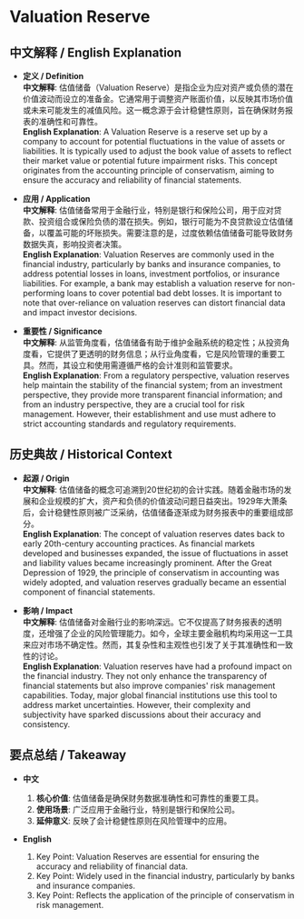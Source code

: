 # Valuation Reserve

## 中文解释 / English Explanation

* **定义 / Definition**  
  **中文解释**: 估值储备（Valuation Reserve）是指企业为应对资产或负债的潜在价值波动而设立的准备金。它通常用于调整资产账面价值，以反映其市场价值或未来可能发生的减值风险。这一概念源于会计稳健性原则，旨在确保财务报表的准确性和可靠性。  
  **English Explanation**: A Valuation Reserve is a reserve set up by a company to account for potential fluctuations in the value of assets or liabilities. It is typically used to adjust the book value of assets to reflect their market value or potential future impairment risks. This concept originates from the accounting principle of conservatism, aiming to ensure the accuracy and reliability of financial statements.

* **应用 / Application**  
  **中文解释**: 估值储备常用于金融行业，特别是银行和保险公司，用于应对贷款、投资组合或保险负债的潜在损失。例如，银行可能为不良贷款设立估值储备，以覆盖可能的坏账损失。需要注意的是，过度依赖估值储备可能导致财务数据失真，影响投资者决策。  
  **English Explanation**: Valuation Reserves are commonly used in the financial industry, particularly by banks and insurance companies, to address potential losses in loans, investment portfolios, or insurance liabilities. For example, a bank may establish a valuation reserve for non-performing loans to cover potential bad debt losses. It is important to note that over-reliance on valuation reserves can distort financial data and impact investor decisions.

* **重要性 / Significance**  
  **中文解释**: 从监管角度看，估值储备有助于维护金融系统的稳定性；从投资角度看，它提供了更透明的财务信息；从行业角度看，它是风险管理的重要工具。然而，其设立和使用需遵循严格的会计准则和监管要求。  
  **English Explanation**: From a regulatory perspective, valuation reserves help maintain the stability of the financial system; from an investment perspective, they provide more transparent financial information; and from an industry perspective, they are a crucial tool for risk management. However, their establishment and use must adhere to strict accounting standards and regulatory requirements.

## 历史典故 / Historical Context

* **起源 / Origin**  
  **中文解释**: 估值储备的概念可追溯到20世纪初的会计实践。随着金融市场的发展和企业规模的扩大，资产和负债的价值波动问题日益突出。1929年大萧条后，会计稳健性原则被广泛采纳，估值储备逐渐成为财务报表中的重要组成部分。  
  **English Explanation**: The concept of valuation reserves dates back to early 20th-century accounting practices. As financial markets developed and businesses expanded, the issue of fluctuations in asset and liability values became increasingly prominent. After the Great Depression of 1929, the principle of conservatism in accounting was widely adopted, and valuation reserves gradually became an essential component of financial statements.

* **影响 / Impact**  
  **中文解释**: 估值储备对金融行业的影响深远。它不仅提高了财务报表的透明度，还增强了企业的风险管理能力。如今，全球主要金融机构均采用这一工具来应对市场不确定性。然而，其复杂性和主观性也引发了关于其准确性和一致性的讨论。  
  **English Explanation**: Valuation reserves have had a profound impact on the financial industry. They not only enhance the transparency of financial statements but also improve companies' risk management capabilities. Today, major global financial institutions use this tool to address market uncertainties. However, their complexity and subjectivity have sparked discussions about their accuracy and consistency.

## 要点总结 / Takeaway

* **中文**  
  1. **核心价值**: 估值储备是确保财务数据准确性和可靠性的重要工具。
  2. **使用场景**: 广泛应用于金融行业，特别是银行和保险公司。
  3. **延伸意义**: 反映了会计稳健性原则在风险管理中的应用。

* **English**  
  1. Key Point: Valuation Reserves are essential for ensuring the accuracy and reliability of financial data.
  2. Key Point: Widely used in the financial industry, particularly by banks and insurance companies.
  3. Key Point: Reflects the application of the principle of conservatism in risk management.